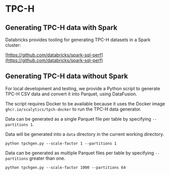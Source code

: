 <!---
  Licensed to the Apache Software Foundation (ASF) under one
  or more contributor license agreements.  See the NOTICE file
  distributed with this work for additional information
  regarding copyright ownership.  The ASF licenses this file
  to you under the Apache License, Version 2.0 (the
  "License"); you may not use this file except in compliance
  with the License.  You may obtain a copy of the License at

    http://www.apache.org/licenses/LICENSE-2.0

  Unless required by applicable law or agreed to in writing,
  software distributed under the License is distributed on an
  "AS IS" BASIS, WITHOUT WARRANTIES OR CONDITIONS OF ANY
  KIND, either express or implied.  See the License for the
  specific language governing permissions and limitations
  under the License.
-->

# TPC-H

## Generating TPC-H data with Spark

Databricks provides tooling for generating TPC-H datasets in a Spark cluster:

[https://github.com/databricks/spark-sql-perf](https://github.com/databricks/spark-sql-perf)

## Generating TPC-H data without Spark

For local development and testing, we provide a Python script to generate TPC-H CSV data and convert it into Parquet, 
using DataFusion.

The script requires Docker to be available because it uses the Docker image `ghcr.io/scalytics/tpch-docker` to run
the TPC-H data generator.

Data can be generated as a single Parquet file per table by specifying `--partitions 1`. 

Data will be generated into a `data` directory in the current working directory.

```shell
python tpchgen.py --scale-factor 1 --partitions 1
```
Data can be generated as multiple Parquet files per table by specifying `--partitions` greater than one. 

```shell
python tpchgen.py --scale-factor 1000 --partitions 64
```